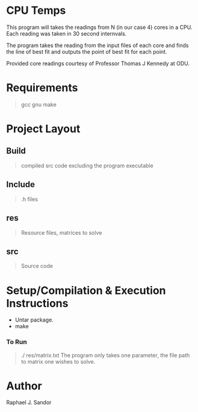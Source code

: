# CPU Temps
This program will takes the readings from N (in our case 4) cores 
in a CPU. Each reading was taken in 30 second internvals.

The program takes the reading from the input files of each core and 
finds the line of best fit and outputs the point of best fit for 
each point.

Provided core readings courtesy of Professor Thomas J Kennedy at ODU. 


# Requirements
> gcc
> gnu make


# Project Layout
## Build
> compiled src code excluding the program executable

## Include
> .h files

## res
> Resource files, matrices to solve

## src
> Source code


# Setup/Compilation & Execution Instructions  
- Untar package.
- make

### To Run
> ./ res/matrix.txt
The program only takes one parameter, the file path
to matrix one wishes to solve.





# Author 
Raphael J. Sandor

